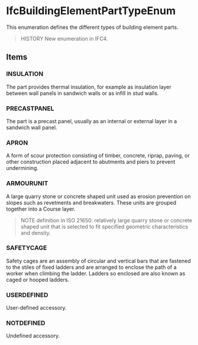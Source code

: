 # IfcBuildingElementPartTypeEnum

This enumeration defines the different types of building element parts.
<!-- end of short definition -->


> HISTORY New enumeration in IFC4.

## Items

### INSULATION
The part provides thermal insulation, for example as insulation layer between wall panels in sandwich walls or as infill in stud walls.

### PRECASTPANEL
The part is a precast panel, usually as an internal or external layer in a sandwich wall panel.

### APRON
A form of scour protection consisting of timber, concrete, riprap, paving, or other construction placed adjacent to abutments and piers to prevent undermining.

### ARMOURUNIT
A large quarry stone or concrete shaped unit used as erosion prevention on slopes such as revetments and breakwaters. These units are grouped together into a Course layer.
> NOTE definition in ISO 21650: relatively large quarry stone or concrete shaped unit that is selected to fit specified geometric characteristics and density.

### SAFETYCAGE
Safety cages are an assembly of circular and vertical bars that are fastened to the stiles of fixed ladders and are arranged to enclose the path of a worker when climbing the ladder. Ladders so enclosed are also known as caged or hooped ladders.

### USERDEFINED
User-defined accessory.

### NOTDEFINED
Undefined accessory.

